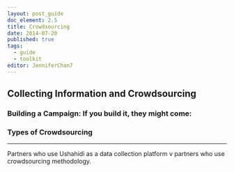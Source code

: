 ```yaml
---
layout: post_guide
doc_element: 2.5
title: Crowdsourcing
date: 2014-07-20
published: true
tags: 
  - guide
  - toolkit
editor: JenniferChan7
---
```


## Collecting Information and Crowdsourcing

### Building a Campaign: If you build it, they might come:

### Types of Crowdsourcing

---

Partners who use Ushahidi as a data collection platform v partners who use crowdsourcing methodology.

